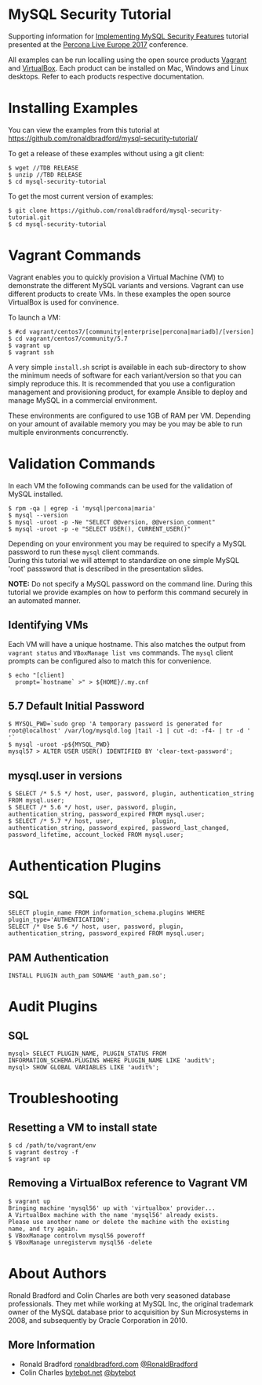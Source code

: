 MySQL Security Tutorial
=======================

Supporting information for [Implementing MySQL Security Features](https://www.percona.com/live/e17/sessions/implementing-mysql-security-features) 
tutorial presented at the [Percona Live Europe 2017](https://www.percona.com/live/e17/) conference.

All examples can be run localling using the open source products [Vagrant](https://www.vagrantup.com/) and [VirtualBox](https://www.virtualbox.org/).
Each product can be installed on Mac, Windows and Linux desktops. Refer to each products respective documentation.

Installing Examples
===================

You can view the examples from this tutorial at https://github.com/ronaldbradford/mysql-security-tutorial/

To get a release of these examples without using a git client:

    $ wget //TDB RELEASE
    $ unzip //TBD RELEASE
    $ cd mysql-security-tutorial

To get the most current version of examples:

    $ git clone https://github.com/ronaldbradford/mysql-security-tutorial.git
    $ cd mysql-security-tutorial

Vagrant Commands
================

Vagrant enables you to quickly provision a Virtual Machine (VM) to demonstrate the different MySQL variants and versions. 
Vagrant can use different products to create VMs. In these examples the open source VirtualBox is used for convinence.

To launch a VM:

    $ #cd vagrant/centos7/[community|enterprise|percona|mariadb]/[version]
    $ cd vagrant/centos7/community/5.7
    $ vagrant up
    $ vagrant ssh

A very simple `install.sh` script is available in each sub-directory to show the minimum needs of software for each variant/version so that you can simply reproduce this.
It is recommended that you use a configuration management and provisioning product, for example Ansible to deploy and manage MySQL in a commercial environment.

These environments are configured to use 1GB of RAM per VM. Depending on your amount of available memory you may be you may be able to run multiple environments concurrenctly.

Validation Commands
===================

In each VM the following commands can be used for the validation of MySQL installed.

    $ rpm -qa | egrep -i 'mysql|percona|maria'
    $ mysql --version
    $ mysql -uroot -p -Ne "SELECT @@version, @@version_comment"
    $ mysql -uroot -p -e "SELECT USER(), CURRENT_USER()"

Depending on your environment you may be required to specify a MySQL password to run these `mysql` client commands.  
During this tutorial we will attempt to standardize on one simple MySQL 'root' passsword that is described in the presentation slides.

<b>NOTE:</b> Do not specify a MySQL password on the command line. During this tutorial we provide examples on how to perform this command securely in an automated manner.


Identifying VMs
---------------

Each VM will have a unique hostname.  This also matches the output from `vagrant status` and `VBoxManage list vms` commands.
The `mysql` client prompts can be configured also to match this for convenience.

    $ echo "[client]
      prompt=`hostname` >" > ${HOME}/.my.cnf

5.7 Default Initial Password
----------------------------

    $ MYSQL_PWD=`sudo grep 'A temporary password is generated for root@localhost' /var/log/mysqld.log |tail -1 | cut -d: -f4- | tr -d ' '`
    $ mysql -uroot -p${MYSQL_PWD}
    mysql57 > ALTER USER USER() IDENTIFIED BY 'clear-text-password';


mysql.user in versions
----------------------

    $ SELECT /* 5.5 */ host, user, password, plugin, authentication_string FROM mysql.user;
    $ SELECT /* 5.6 */ host, user, password, plugin, authentication_string, password_expired FROM mysql.user;
    $ SELECT /* 5.7 */ host, user,           plugin, authentication_string, password_expired, password_last_changed, password_lifetime, account_locked FROM mysql.user;


Authentication Plugins
======================

SQL
---

    SELECT plugin_name FROM information_schema.plugins WHERE plugin_type='AUTHENTICATION';
    SELECT /* Use 5.6 */ host, user, password, plugin, authentication_string, password_expired FROM mysql.user;


PAM Authentication
------------------

    INSTALL PLUGIN auth_pam SONAME 'auth_pam.so';


Audit Plugins
=============


SQL
---

    mysql> SELECT PLUGIN_NAME, PLUGIN_STATUS FROM INFORMATION_SCHEMA.PLUGINS WHERE PLUGIN_NAME LIKE 'audit%';
    mysql> SHOW GLOBAL VARIABLES LIKE 'audit%';

Troubleshooting
===============


Resetting a VM to install state
-------------------------------

    $ cd /path/to/vagrant/env
    $ vagrant destroy -f
    $ vagrant up

Removing a VirtualBox reference to Vagrant VM
---------------------------------------------

    $ vagrant up
    Bringing machine 'mysql56' up with 'virtualbox' provider...
    A VirtualBox machine with the name 'mysql56' already exists.
    Please use another name or delete the machine with the existing
    name, and try again.
    $ VBoxManage controlvm mysql56 poweroff
    $ VBoxManage unregistervm mysql56 -delete


About Authors
=============

Ronald Bradford and Colin Charles are both very seasoned database professionals.  They met while working at MySQL Inc, the original trademark owner of the MySQL database prior to acquisition by Sun Microsystems in 2008, and subsequently by Oracle Corporation in 2010.

More Information
----------------

* Ronald Bradford [ronaldbradford.com](http://ronaldbradford.com/ "Ronald Bradford")  [@RonaldBradford](https://twitter.com/RonaldBradford)
* Colin Charles [bytebot.net](http://www.bytebot.net/ "Colin Charles") [@bytebot](https://twitter.com/bytebot)
